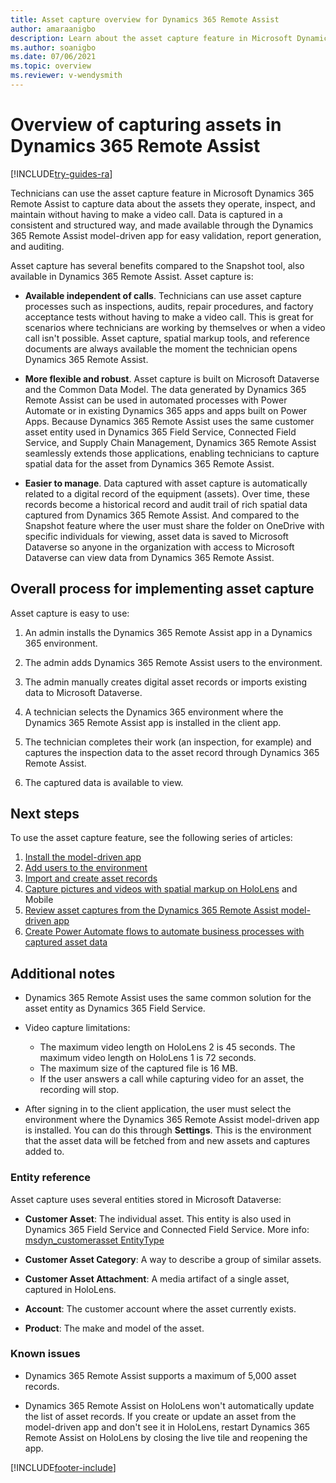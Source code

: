 ```yaml
---
title: Asset capture overview for Dynamics 365 Remote Assist
author: amaraanigbo
description: Learn about the asset capture feature in Microsoft Dynamics 365 Remote Assist
ms.author: soanigbo
ms.date: 07/06/2021
ms.topic: overview
ms.reviewer: v-wendysmith
---
```


# Overview of capturing assets in Dynamics 365 Remote Assist

[!INCLUDE[try-guides-ra](../includes/try-guides-ra.md)]

Technicians can use the asset capture feature in Microsoft Dynamics 365 Remote Assist to capture data about the assets they operate, inspect, and maintain without having to make a video call. Data is captured in a consistent and structured way, and made available through the Dynamics 365 Remote Assist model-driven app for easy validation, report generation, and auditing.

Asset capture has several benefits compared to the Snapshot tool, also available in Dynamics 365 Remote Assist. Asset capture is:

- **Available independent of calls**. Technicians can use asset capture processes such as inspections, audits, repair procedures, and factory acceptance tests without having to make a video call. This is great for scenarios where technicians are working by themselves or when a video call isn't possible. Asset capture, spatial markup tools, and reference documents are always available the moment the technician opens Dynamics 365 Remote Assist.

- **More flexible and robust**. Asset capture is built on Microsoft Dataverse and the Common Data Model. The data generated by Dynamics 365 Remote Assist can be used in automated processes with Power Automate or in existing Dynamics 365 apps and apps built on Power Apps. Because Dynamics 365 Remote Assist uses the same customer asset entity used in Dynamics 365 Field Service, Connected Field Service, and Supply Chain Management, Dynamics 365 Remote Assist seamlessly extends those applications, enabling technicians to capture spatial data for the asset from Dynamics 365 Remote Assist.

- **Easier to manage**. Data captured with asset capture is automatically related to a digital record of the equipment (assets). Over time, these records become a historical record and audit trail of rich spatial data captured from Dynamics 365 Remote Assist. And compared to the Snapshot feature where the user must share the folder on OneDrive with specific individuals for viewing, asset data is saved to Microsoft Dataverse so anyone in the organization with access to Microsoft Dataverse can view data from Dynamics 365 Remote Assist.

## Overall process for implementing asset capture

Asset capture is easy to use:

1. An admin installs the Dynamics 365 Remote Assist app in a Dynamics 365 environment.

2. The admin adds Dynamics 365 Remote Assist users to the environment.

3. The admin manually creates digital asset records or imports existing data to Microsoft Dataverse.

4. A technician selects the Dynamics 365 environment where the Dynamics 365 Remote Assist app is installed in the client app.

5. The technician completes their work (an inspection, for example) and captures the inspection data to the asset record through Dynamics 365 Remote Assist.

6. The captured data is available to view.

## Next steps

To use the asset capture feature, see the following series of articles:

1. [Install the model-driven app](./ra-webapp-install.md)
2. [Add users to the environment](./asset-capture-add-users.md)
3. [Import and create asset records](./asset-capture-create-asset.md)
4. [Capture pictures and videos with spatial markup on HoloLens](./asset-capture-photos.md) and Mobile
5. [Review asset captures from the Dynamics 365 Remote Assist model-driven app](./asset-capture-review.md)
6. [Create Power Automate flows to automate business processes with captured asset data](./integrate-power-automate.md)

## Additional notes

- Dynamics 365 Remote Assist uses the same common solution for the asset entity as Dynamics 365 Field Service.

- Video capture limitations:

   - The maximum video length on HoloLens 2 is 45 seconds. The maximum video length on HoloLens 1 is 72 seconds. 
   - The maximum size of the captured file is 16 MB.
   - If the user answers a call while capturing video for an asset, the recording will stop.

- After signing in to the client application, the user must select the environment where the Dynamics 365 Remote Assist model-driven app is installed. You can do this through **Settings**. This is the environment that the asset data will be fetched from and new assets and captures added to.

### Entity reference

Asset capture uses several entities stored in Microsoft Dataverse:

- **Customer Asset**: The individual asset. This entity is also used in Dynamics 365 Field Service and Connected Field Service. More info: [msdyn_customerasset EntityType](/dynamics365/customer-engagement/web-api/msdyn_customerasset)

- **Customer Asset Category**: A way to describe a group of similar assets.

- **Customer Asset Attachment**: A media artifact of a single asset, captured in HoloLens.

- **Account**: The customer account where the asset currently exists.

- **Product**: The make and model of the asset.

### Known issues

- Dynamics 365 Remote Assist supports a maximum of 5,000 asset records.

- Dynamics 365 Remote Assist on HoloLens won't automatically update the list of asset records. If you create or update an asset from the model-driven app and don't see it in HoloLens, restart Dynamics 365 Remote Assist on HoloLens by closing the live tile and reopening the app.


[!INCLUDE[footer-include](../includes/footer-banner.md)]
